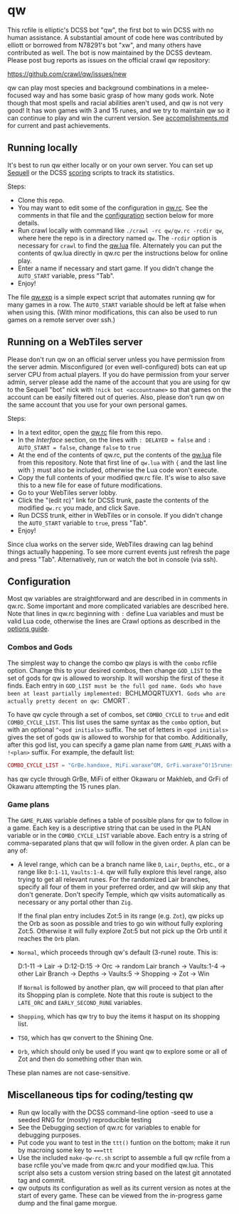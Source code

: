 # qw

This rcfile is elliptic's DCSS bot "qw", the first bot to win DCSS with no
human assistance. A substantial amount of code here was contributed by elliott
or borrowed from N78291's bot "xw", and many others have contributed as well.
The bot is now maintained by the DCSS devteam. Please post bug reports as
issues on the official crawl qw repository:

https://github.com/crawl/qw/issues/new

qw can play most species and background combinations in a melee-focused way and
has some basic grasp of how many gods work. Note though that most spells and
racial abilities aren't used, and qw is not very good! It has won games with 3
and 15 runes, and we try to maintain qw so it can continue to play and win the
current version. See [accomplishments.md](accomplishments.md) for current and
past achievements.

## Running locally
It's best to run qw either locally or on your own server. You can set up
[Sequell](https://github.com/crawl/sequell) or the DCSS
[scoring](https://github.com/crawl/scoring) scripts to track its statistics.

Steps:
* Clone this repo.
* You may want to edit some of the configuration in [qw.rc](qw.rc). See the
  comments  in that file and the [configuration](#configuration) section below
  for more details.
* Run crawl locally with command like `./crawl -rc qw/qw.rc -rcdir qw`, where
  here the repo is in a directory named `qw`. The `-rcdir` option is necessary
  for `crawl` to find the [qw.lua](qw.lua) file. Alternately you can put the
  contents of qw.lua directly in qw.rc per the instructions below for online
  play.
* Enter a name if necessary and start game. If you didn't change the
  `AUTO_START` variable, press "Tab".
* Enjoy!

The file [qw.exp](qw.exp) is a simple expect script that automates running qw
for many games in a row. The `AUTO_START` variable should be left at false when
when using this. (With minor modifications, this can also be used to run games
on a remote server over ssh.)

## Running on a WebTiles server
Please don't run qw on an official server unless you have permission from the
server admin. Misconfigured (or even well-configured) bots can eat up server
CPU from actual players. If you do have permission from your server admin,
server please add the name of the account that you are using for qw to the
Sequell "bot" nick with `!nick bot <accountname>` so that games on the account
can be easily filtered out of queries. Also, please don't run qw on the same
account that you use for your own personal games.

Steps:
* In a text editor, open the [qw.rc](qw.rc) file from this repo.
* In the *Interface* section, on the lines with `: DELAYED = false` and `:
  AUTO_START = false`, change `false` to `true`
* At the end of the contents of qw.rc, put the contents of the [qw.lua](qw.lua)
  file from this repository. Note that first line of `qw.lua` with `{` and the
  last line with `}` must also be included, otherwise the Lua code won't execute.
* Copy the full contents of your modified qw.rc file. It's wise to also save
  this to a new file for ease of future modifications.
* Go to your WebTiles server lobby.
* Click the "(edit rc)" link for DCSS trunk, paste the contents of the modified
  `qw.rc` you made, and click Save.
* Run DCSS trunk, either in WebTiles or in console. If you didn't change the
  `AUTO_START` variable to `true`, press "Tab".
* Enjoy!

Since clua works on the server side, WebTiles drawing can lag behind things
actually happening. To see more current events just refresh the page and press
"Tab". Alternatively, run or watch the bot in console (via ssh).

## Configuration
 Most qw variables are straightforward and are described in in comments in
qw.rc. Some important and more complicated variables are described here. Note
that lines in qw.rc beginning with `:` define Lua variables and must be valid
Lua code, otherwise the lines are Crawl options as described in the [options
guide](https://github.com/crawl/crawl/blob/master/crawl-ref/docs/options_guide.txt).

### Combos and Gods

The simplest way to change the combo qw plays is with the `combo` rcfile
option. Change this to your desired combos, then change `GOD_LIST` to the set
of gods for qw is allowed to worship. It will worship the first of these it
finds. Each entry in `GOD_LIST must be the full god name. Gods who have been at
least partially implemented: `BCHLMOQRTUXY1`. Gods who are actually pretty
decent on qw: `CMORT`.

To have qw cycle through a set of combos, set `COMBO_CYCLE` to `true` and edit
`COMBO_CYCLE_LIST`. This list uses the same syntax as the `combo` option, but
with an optional `^<god initials>` suffix. The set of letters in `<god
initials>` gives the set of gods qw is allowed to worship for that combo.
Additionally, after this god list, you can specify a game plan name from
`GAME_PLANS` with a `!<plan>` suffix. For example, the default list:
```lua
COMBO_CYCLE_LIST = "GrBe.handaxe, MiFi.waraxe^OM, GrFi.waraxe^O!15runes"
```
has qw cycle through GrBe, MiFi of either Okawaru or Makhleb, and GrFi of
Okawaru attempting the 15 runes plan.

### Game plans
The `GAME_PLANS` variable defines a table of possible plans for qw to follow in
a game. Each key is a descriptive string that can be used in the PLAN variable
or in the `COMBO_CYCLE_LIST` variable above. Each entry is a string of
comma-separated plans that qw will follow in the given order. A plan can be any
of:

* A level range, which can be a branch name like `D`, `Lair`, `Depths`, etc.,
  or a range like `D:1-11`, `Vaults:1-4`. qw will fully explore this level
  range, also trying to get all relevant runes. For the randomized Lair
  branches, specify all four of them in your preferred order, and qw will skip
  any that don't generate. Don't specify Temple, which qw visits automatically
  as necessary or any portal other than `Zig`.

  If the final plan entry includes Zot:5 in its range (e.g. `Zot`), qw picks up
  the Orb as soon as possible and tries to go win without fully exploring
  Zot:5. Otherwise it will fully explore Zot:5 but not pick up the Orb until it
  reaches the `Orb` plan.

* `Normal`, which proceeds through qw's default (3-rune) route. This is:

  D:1-11 -> Lair -> D:12-D:15 -> Orc -> random Lair branch -> Vaults:1-4 ->
  other Lair Branch -> Depths -> Vaults:5 -> Shopping -> Zot -> Win

  If `Normal` is followed by another plan, qw will proceed to that plan after
  its Shopping plan is complete. Note that this route is subject to the
  `LATE_ORC` and `EARLY_SECOND_RUNE` variables.

* `Shopping`, which has qw try to buy the items it hasput on its shopping list.

* `TSO`, which has qw convert to the Shining One.

* `Orb`, which should only be used if you want qw to explore some or all of Zot
  and then do something other than win.

These plan names are not case-sensitive.

## Miscellaneous tips for coding/testing qw
* Run qw locally with the DCSS command-line option -seed <n> to use a seeded
  RNG for (mostly) reproducible testing
* See the Debugging section of qw.rc for variables to enable for debugging
  purposes.
* Put code you want to test in the `ttt()` funtion on the bottom; make it run
  by macroing some key to `===ttt`
* Use the included `make-qw-rc.sh` script to assemble a full qw rcfile from a
  base rcfile you've made from qw.rc and your modified qw.lua. This script also
  sets a custom version string based on the latest git annotated tag and commit.
* qw outputs its configuration as well as its current version as notes at the
  start of every game. These can be viewed from the in-progress game dump and
  the final game morgue.
